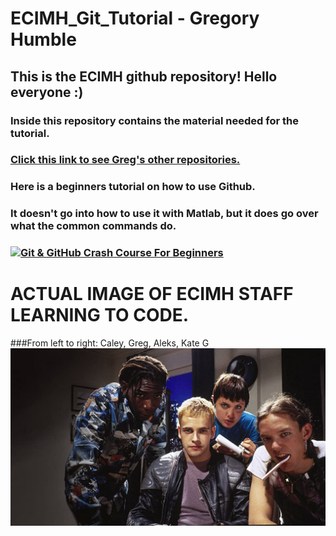 # ECIMH_Git_Tutorial - Gregory Humble

## This is the ECIMH github repository! Hello everyone :)

### Inside this repository contains the material needed for the tutorial.

### [Click this link to see Greg's other repositories.](https://github.com/Gregory-Humble?tab=repositories "Greg's Repositories")

### Here is a beginners tutorial on how to use Github. 
### It doesn't go into how to use it with Matlab, but it does go over what the common commands do.
### [![Git & GitHub Crash Course For Beginners](http://img.youtube.com/vi/SWYqp7iY_Tc/0.jpg)](http://www.youtube.com/watch?v=SWYqp7iY_Tc)

# ACTUAL IMAGE OF ECIMH STAFF LEARNING TO CODE. 
###From left to right: Caley, Greg, Aleks, Kate G
![alt text](https://github.com/Gregory-Humble/ECIMH_Git_Tutorial/blob/master/hackers.jpg "ACTUAL IMAGE OF ECIMH STAFF LEARNING TO CODE. From left to right: Caley, Greg, Aleks, Kate G")